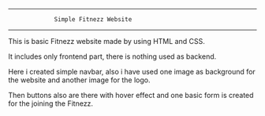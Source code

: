*************************************************************
                 Simple Fitnezz Website
*************************************************************

This is basic Fitnezz website made by using HTML and CSS.

It includes only frontend part, there is nothing used as backend.

Here i created simple navbar, also i have used one image as background for the website and another image for the 
logo. 

Then buttons also are there with hover effect and one basic form is created for the joining the Fitnezz.